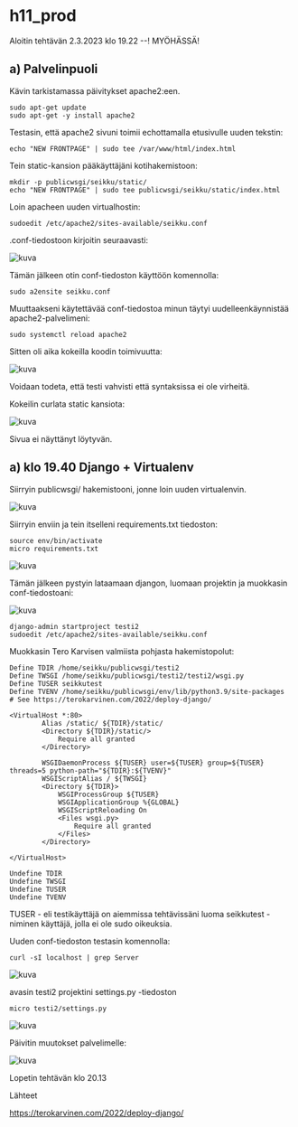 # h11_prod

Aloitin tehtävän 2.3.2023 klo 19.22 --! MYÖHÄSSÄ!

## a) Palvelinpuoli

Kävin tarkistamassa päivitykset apache2:een.

    sudo apt-get update
    sudo apt-get -y install apache2
    
Testasin, että apache2 sivuni toimii echottamalla etusivulle uuden tekstin:

    echo "NEW FRONTPAGE" | sudo tee /var/www/html/index.html

Tein static-kansion pääkäyttäjäni kotihakemistoon:

    mkdir -p publicwsgi/seikku/static/
    echo "NEW FRONTPAGE" | sudo tee publicwsgi/seikku/static/index.html
    
Loin apacheen uuden virtualhostin:

    sudoedit /etc/apache2/sites-available/seikku.conf
    
.conf-tiedostoon kirjoitin seuraavasti:

![kuva](https://user-images.githubusercontent.com/105205141/222506669-43235cdc-a48e-4564-bc61-cd96bd16be24.png)

Tämän jälkeen otin conf-tiedoston käyttöön komennolla:

    sudo a2ensite seikku.conf

Muuttaakseni käytettävää conf-tiedostoa minun täytyi uudelleenkäynnistää apache2-palvelimeni:

    sudo systemctl reload apache2
    
Sitten oli aika kokeilla koodin toimivuutta:

![kuva](https://user-images.githubusercontent.com/105205141/222507641-9ae4baea-75f6-4354-9208-b258789c42f8.png)

Voidaan todeta, että testi vahvisti että syntaksissa ei ole virheitä.
    
Kokeilin curlata static kansiota:

![kuva](https://user-images.githubusercontent.com/105205141/222508193-96902e15-fc5d-417e-a9fa-b93c93838880.png)

Sivua ei näyttänyt löytyvän.

## a) klo 19.40 Django + Virtualenv

Siirryin publicwsgi/ hakemistooni, jonne loin uuden virtualenvin.

![kuva](https://user-images.githubusercontent.com/105205141/222508913-ca6dbe94-5055-43d6-90dc-1eba899effb1.png)

Siirryin enviin ja tein itselleni requirements.txt tiedoston:

    source env/bin/activate
    micro requirements.txt
    
![kuva](https://user-images.githubusercontent.com/105205141/222509310-b3295209-4312-4851-9a8d-b108eb7135bf.png)

Tämän jälkeen pystyin lataamaan djangon, luomaan projektin ja muokkasin conf-tiedostoani:

![kuva](https://user-images.githubusercontent.com/105205141/222509522-c47d719e-00cb-49bf-81d4-456a03df6e1f.png)

    django-admin startproject testi2
    sudoedit /etc/apache2/sites-available/seikku.conf
    
Muokkasin Tero Karvisen valmiista pohjasta hakemistopolut:

    Define TDIR /home/seikku/publicwsgi/testi2
    Define TWSGI /home/seikku/publicwsgi/testi2/testi2/wsgi.py
    Define TUSER seikkutest
    Define TVENV /home/seikku/publicwsgi/env/lib/python3.9/site-packages
    # See https://terokarvinen.com/2022/deploy-django/

    <VirtualHost *:80>
            Alias /static/ ${TDIR}/static/
            <Directory ${TDIR}/static/>
                Require all granted
            </Directory>

            WSGIDaemonProcess ${TUSER} user=${TUSER} group=${TUSER} threads=5 python-path="${TDIR}:${TVENV}"
            WSGIScriptAlias / ${TWSGI}
            <Directory ${TDIR}>
                WSGIProcessGroup ${TUSER}
                WSGIApplicationGroup %{GLOBAL}
                WSGIScriptReloading On
                <Files wsgi.py>
                    Require all granted
                </Files>
            </Directory>

    </VirtualHost>

    Undefine TDIR
    Undefine TWSGI
    Undefine TUSER
    Undefine TVENV
    
TUSER - eli testikäyttäjä on aiemmissa tehtävissäni luoma seikkutest -niminen käyttäjä, jolla ei ole sudo oikeuksia.

Uuden conf-tiedoston testasin komennolla:

    curl -sI localhost | grep Server

![kuva](https://user-images.githubusercontent.com/105205141/222513878-63771140-16eb-4793-b67e-bd84b9e8b4fe.png)

avasin testi2 projektini settings.py -tiedoston

    micro testi2/settings.py
    
![kuva](https://user-images.githubusercontent.com/105205141/222515490-1a80606a-f04d-4b1a-a296-1ae347a43040.png)

Päivitin muutokset palvelimelle:

![kuva](https://user-images.githubusercontent.com/105205141/222515726-e08820c1-fba6-43c4-bc80-31315e9f1859.png)

Lopetin tehtävän klo 20.13

Lähteet

https://terokarvinen.com/2022/deploy-django/


